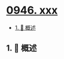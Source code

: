 # [0946. xxx](https://github.com/Tdahuyou/TNotes.leetcode/tree/main/notes/0946.%20xxx)

<!-- region:toc -->

- [1. 📝 概述](#1--概述)

<!-- endregion:toc -->

## 1. 📝 概述

